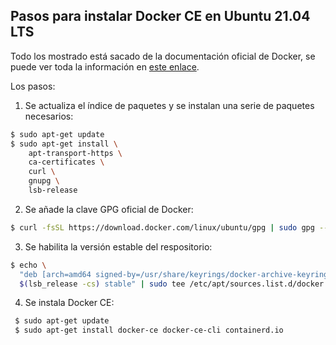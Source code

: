 ## Pasos para instalar Docker CE en Ubuntu 21.04 LTS
Todo los mostrado está sacado de la documentación oficial de Docker, se puede ver toda la información en [este enlace](https://docs.docker.com/engine/install/ubuntu/).

Los pasos:

1. Se actualiza el índice de paquetes y se instalan una serie de paquetes necesarios:

```bash
$ sudo apt-get update
$ sudo apt-get install \
    apt-transport-https \
    ca-certificates \
    curl \
    gnupg \
    lsb-release
```
2. Se añade la clave GPG oficial de Docker:

``` bash
$ curl -fsSL https://download.docker.com/linux/ubuntu/gpg | sudo gpg --dearmor -o /usr/share/keyrings/docker-archive-keyring.gpg
```

3. Se habilita la versión estable del respositorio:

```bash
$ echo \
  "deb [arch=amd64 signed-by=/usr/share/keyrings/docker-archive-keyring.gpg] https://download.docker.com/linux/ubuntu \
  $(lsb_release -cs) stable" | sudo tee /etc/apt/sources.list.d/docker.list > /dev/null
  ```

  4. Se instala Docker CE:
  
```bash
 $ sudo apt-get update
 $ sudo apt-get install docker-ce docker-ce-cli containerd.io
 ```
